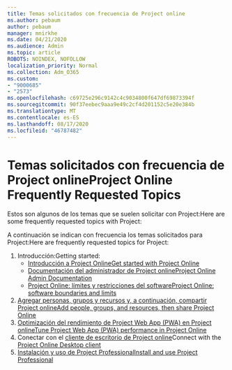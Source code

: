 ```yaml
---
title: Temas solicitados con frecuencia de Project online
ms.author: pebaum
author: pebaum
manager: mnirkhe
ms.date: 04/21/2020
ms.audience: Admin
ms.topic: article
ROBOTS: NOINDEX, NOFOLLOW
localization_priority: Normal
ms.collection: Adm_O365
ms.custom:
- "9000685"
- "2573"
ms.openlocfilehash: c69725e296c9142c4c9034800f647df69873394f
ms.sourcegitcommit: 90f37eebec9aaa9e49c2cf4d201152c5e20e384b
ms.translationtype: MT
ms.contentlocale: es-ES
ms.lasthandoff: 08/17/2020
ms.locfileid: "46787482"
---
```

# <a name="project-online-frequently-requested-topics"></a><span data-ttu-id="ba4b3-102">Temas solicitados con frecuencia de Project online</span><span class="sxs-lookup"><span data-stu-id="ba4b3-102">Project Online Frequently Requested Topics</span></span>

<span data-ttu-id="ba4b3-103">Estos son algunos de los temas que se suelen solicitar con Project:</span><span class="sxs-lookup"><span data-stu-id="ba4b3-103">Here are some frequently requested topics with Project:</span></span>

<span data-ttu-id="ba4b3-104">A continuación se indican con frecuencia los temas solicitados para Project:</span><span class="sxs-lookup"><span data-stu-id="ba4b3-104">Here are frequently requested topics for Project:</span></span>
1.  <span data-ttu-id="ba4b3-105">Introducción:</span><span class="sxs-lookup"><span data-stu-id="ba4b3-105">Getting started:</span></span> 
    -   [<span data-ttu-id="ba4b3-106">Introducción a Project Online</span><span class="sxs-lookup"><span data-stu-id="ba4b3-106">Get started with Project Online</span></span>](https://docs.microsoft.comProjectOnline/get-started-with-project-online) 
    -   [<span data-ttu-id="ba4b3-107">Documentación del administrador de Project online</span><span class="sxs-lookup"><span data-stu-id="ba4b3-107">Project Online Admin Documentation</span></span>](https://docs.microsoft.com/projectonline/project-online) 
    -   [<span data-ttu-id="ba4b3-108">Project Online: límites y restricciones del software</span><span class="sxs-lookup"><span data-stu-id="ba4b3-108">Project Online: software boundaries and limits</span></span>](https://docs.microsoft.com/ProjectOnline/project-online-software-boundaries-and-limits) 
2.  [<span data-ttu-id="ba4b3-109">Agregar personas, grupos y recursos y, a continuación, compartir Project online</span><span class="sxs-lookup"><span data-stu-id="ba4b3-109">Add people, groups, and resources, then share Project Online</span></span>](https://docs.microsoft.com/projectonline/step-2-add-people-to-project-online) 
3.  [<span data-ttu-id="ba4b3-110">Optimización del rendimiento de Project Web App (PWA) en Project online</span><span class="sxs-lookup"><span data-stu-id="ba4b3-110">Tune Project Web App (PWA) performance in Project Online</span></span>](https://docs.microsoft.com/projectonline/tune-project-online-performance)
4.  <span data-ttu-id="ba4b3-111">Conectar con el [cliente de escritorio de Project online](https://docs.microsoft.com/projectonline/connect-to-project-online-with-the-project-online-desktop-client)</span><span class="sxs-lookup"><span data-stu-id="ba4b3-111">Connect with the [Project Online Desktop client](https://docs.microsoft.com/projectonline/connect-to-project-online-with-the-project-online-desktop-client)</span></span> 
5.  [<span data-ttu-id="ba4b3-112">Instalación y uso de Project Professional</span><span class="sxs-lookup"><span data-stu-id="ba4b3-112">Install and use Project Professional</span></span>](https://support.office.com/article/install-project-7059249b-d9fe-4d61-ab96-5c5bf435f281) 
